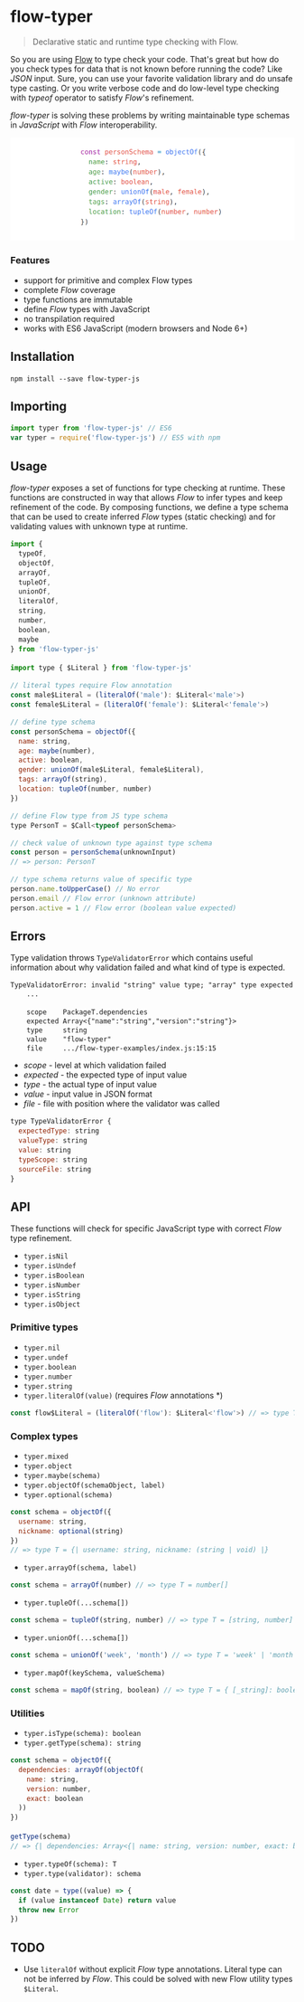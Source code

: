# flow-typer

> Declarative static and runtime type checking with Flow.

So you are using [Flow](https://flow.org) to type check your code. That's great but how do you
check types for data that is not known before running the code? Like _JSON_ input.
Sure, you can use your favorite validation library and do unsafe type casting. Or
you write verbose code and do low-level type checking with _typeof_ operator to
satisfy _Flow_'s refinement.

_flow-typer_ is solving these problems by writing maintainable type schemas in
_JavaScript_ with _Flow_ interoperability.

![Flow Typer](./flow-typer.png)

### Features

- support for primitive and complex Flow types
- complete _Flow_ coverage
- type functions are immutable
- define _Flow_ types with JavaScript
- no transpilation required
- works with ES6 JavaScript (modern browsers and Node 6+)


## Installation

```shell
npm install --save flow-typer-js
```


## Importing

```js
import typer from 'flow-typer-js' // ES6
var typer = require('flow-typer-js') // ES5 with npm
```


## Usage

_flow-typer_ exposes a set of functions for type checking at runtime. These
functions are constructed in way that allows _Flow_ to infer types and keep
refinement of the code. By composing functions, we define a type schema that
can be used to create inferred _Flow_ types (static checking) and for validating
values with unknown type at runtime.

```js
import {
  typeOf,
  objectOf,
  arrayOf,
  tupleOf,
  unionOf,
  literalOf,
  string,
  number,
  boolean,
  maybe
} from 'flow-typer-js'

import type { $Literal } from 'flow-typer-js'
```

```js
// literal types require Flow annotation
const male$Literal = (literalOf('male'): $Literal<'male'>)
const female$Literal = (literalOf('female'): $Literal<'female'>)
```

```js
// define type schema
const personSchema = objectOf({
  name: string,
  age: maybe(number),
  active: boolean,
  gender: unionOf(male$Literal, female$Literal),
  tags: arrayOf(string),
  location: tupleOf(number, number)
})
```

```js
// define Flow type from JS type schema
type PersonT = $Call<typeof personSchema>
```

```js
// check value of unknown type against type schema
const person = personSchema(unknownInput)
// => person: PersonT
```

```js
// type schema returns value of specific type
person.name.toUpperCase() // No error
person.email // Flow error (unknown attribute)
person.active = 1 // Flow error (boolean value expected)

```

## Errors

Type validation throws `TypeValidatorError` which contains useful information
about why validation failed and what kind of type is expected.

```
TypeValidatorError: invalid "string" value type; "array" type expected
    ...

    scope    PackageT.dependencies
    expected Array<{"name":"string","version":"string"}>
    type     string
    value    "flow-typer"
    file     .../flow-typer-examples/index.js:15:15

```

- _scope_ - level at which validation failed
- _expected_ - the expected type of input value
- _type_ - the actual type of input value
- _value_ - input value in JSON format
- _file_ - file with position where the validator was called

```js
type TypeValidatorError {
  expectedType: string
  valueType: string
  value: string
  typeScope: string
  sourceFile: string
}
```

## API

These functions will check for specific JavaScript type with correct _Flow_ type
refinement.

- `typer.isNil`
- `typer.isUndef`
- `typer.isBoolean`
- `typer.isNumber`
- `typer.isString`
- `typer.isObject`

### Primitive types

- `typer.nil`
- `typer.undef`
- `typer.boolean`
- `typer.number`
- `typer.string`
- `typer.literalOf(value)` (requires _Flow_ annotations \*)

```js
const flow$Literal = (literalOf('flow'): $Literal<'flow'>) // => type T = 'flow'
```

### Complex types

- `typer.mixed`
- `typer.object`
- `typer.maybe(schema)`
- `typer.objectOf(schemaObject, label)`
- `typer.optional(schema)`

```js
const schema = objectOf({
  username: string,
  nickname: optional(string)
})
// => type T = {| username: string, nickname: (string | void) |}
```

- `typer.arrayOf(schema, label)`

```js
const schema = arrayOf(number) // => type T = number[]
```

- `typer.tupleOf(...schema[])`

```js
const schema = tupleOf(string, number) // => type T = [string, number]
```

- `typer.unionOf(...schema[])`

```js
const schema = unionOf('week', 'month') // => type T = 'week' | 'month'
```

- `typer.mapOf(keySchema, valueSchema)`

```js
const schema = mapOf(string, boolean) // => type T = { [_string]: boolean }
```


### Utilities

- `typer.isType(schema): boolean`
- `typer.getType(schema): string`

```js
const schema = objectOf({
  dependencies: arrayOf(objectOf(
    name: string,
    version: number,
    exact: boolean
  ))
})

getType(schema)
// => {| dependencies: Array<{| name: string, version: number, exact: boolean |}> |}
```

- `typer.typeOf(schema): T`
- `typer.type(validator): schema`

```js
const date = type((value) => {
  if (value instanceof Date) return value
  throw new Error
})
````

## TODO

- Use `literalOf` without explicit _Flow_ type annotations. Literal type
can not be inferred by _Flow_. This could be solved with new Flow utility
types `$Literal`.
